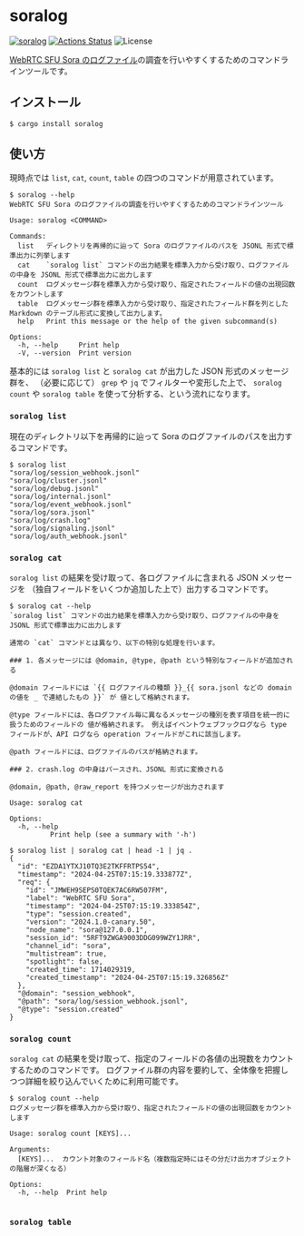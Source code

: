 soralog
=======

[![soralog](https://img.shields.io/crates/v/soralog.svg)](https://crates.io/crates/soralog)
[![Actions Status](https://github.com/sile/soralog/workflows/CI/badge.svg)](https://github.com/sile/soralog/actions)
![License](https://img.shields.io/crates/l/soralog)

[WebRTC SFU Sora のログファイル](https://sora-doc.shiguredo.jp/LOG)の調査を行いやすくするためのコマンドラインツールです。

インストール
------------

```console
$ cargo install soralog
```

使い方
------

現時点では `list`, `cat`, `count`, `table` の四つのコマンドが用意されています。

```console
$ soralog --help
WebRTC SFU Sora のログファイルの調査を行いやすくするためのコマンドラインツール

Usage: soralog <COMMAND>

Commands:
  list   ディレクトリを再帰的に辿って Sora のログファイルのパスを JSONL 形式で標準出力に列挙します
  cat    `soralog list` コマンドの出力結果を標準入力から受け取り、ログファイルの中身を JSONL 形式で標準出力に出力します
  count  ログメッセージ群を標準入力から受け取り、指定されたフィールドの値の出現回数をカウントします
  table  ログメッセージ群を標準入力から受け取り、指定されたフィールド群を列とした  Markdown のテーブル形式に変換して出力します。
  help   Print this message or the help of the given subcommand(s)

Options:
  -h, --help     Print help
  -V, --version  Print version
```

基本的には `soralog list` と `soralog cat` が出力した JSON 形式のメッセージ群を、
（必要に応じて） `grep` や `jq` でフィルターや変形した上で、
`soralog count` や `soralog table` を使って分析する、という流れになります。

### `soralog list`

現在のディレクトリ以下を再帰的に辿って Sora のログファイルのパスを出力するコマンドです。

```console
$ soralog list
"sora/log/session_webhook.jsonl"
"sora/log/cluster.jsonl"
"sora/log/debug.jsonl"
"sora/log/internal.jsonl"
"sora/log/event_webhook.jsonl"
"sora/log/sora.jsonl"
"sora/log/crash.log"
"sora/log/signaling.jsonl"
"sora/log/auth_webhook.jsonl"
```

### `soralog cat`

`soralog list` の結果を受け取って、各ログファイルに含まれる JSON メッセージを
（独自フィールドをいくつか追加した上で）出力するコマンドです。

```console
$ soralog cat --help
`soralog list` コマンドの出力結果を標準入力から受け取り、ログファイルの中身を JSONL 形式で標準出力に出力します

通常の `cat` コマンドとは異なり、以下の特別な処理を行います。

### 1. 各メッセージには @domain, @type, @path という特別なフィールドが追加される

@domain フィールドには `{{ ログファイルの種類 }}_{{ sora.jsonl などの domain の値を _ で連結したもの }}` が 値として格納されます。

@type フィールドには、各ログファイル毎に異なるメッセージの種別を表す項目を統一的に扱うためのフィールドの 値が格納されます。 例えばイベントウェブフックログなら type フィールドが、API ログなら operation フィールドがこれに該当します。

@path フィールドには、ログファイルのパスが格納されます。

### 2. crash.log の中身はパースされ、JSONL 形式に変換される

@domain, @path, @raw_report を持つメッセージが出力されます

Usage: soralog cat

Options:
  -h, --help
          Print help (see a summary with '-h')

$ soralog list | soralog cat | head -1 | jq .
{
  "id": "EZDA1YTXJ10TQ3E2TKFFRTPS54",
  "timestamp": "2024-04-25T07:15:19.333877Z",
  "req": {
    "id": "JMWEH9SEPS0TQEK7AC6RW507FM",
    "label": "WebRTC SFU Sora",
    "timestamp": "2024-04-25T07:15:19.333854Z",
    "type": "session.created",
    "version": "2024.1.0-canary.50",
    "node_name": "sora@127.0.0.1",
    "session_id": "5RFT9ZWGA9003DDG099WZY1JRR",
    "channel_id": "sora",
    "multistream": true,
    "spotlight": false,
    "created_time": 1714029319,
    "created_timestamp": "2024-04-25T07:15:19.326856Z"
  },
  "@domain": "session_webhook",
  "@path": "sora/log/session_webhook.jsonl",
  "@type": "session.created"
}
```

### `soralog count`

`soralog cat` の結果を受け取って、指定のフィールドの各値の出現数をカウントするためのコマンドです。
ログファイル群の内容を要約して、全体像を把握しつつ詳細を絞り込んでいくために利用可能です。

```console
$ soralog count --help
ログメッセージ群を標準入力から受け取り、指定されたフィールドの値の出現回数をカウントします

Usage: soralog count [KEYS]...

Arguments:
  [KEYS]...  カウント対象のフィールド名（複数指定時にはその分だけ出力オブジェクトの階層が深くなる）

Options:
  -h, --help  Print help


```

### `soralog table`

```console
```
